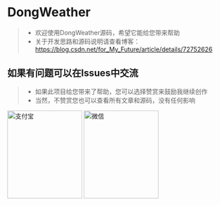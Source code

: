 # DongWeather

> * 欢迎使用DongWeather源码，希望它能给您带来帮助
> * 关于开发思路和源码说明请查看博客：https://blog.csdn.net/for_My_Future/article/details/72752626

## 如果有问题可以在Issues中交流

> * 如果此项目给您带来了帮助，您可以选择赞赏来鼓励我继续创作
> * 当然，不赞赏您也可以查看所有文章和源码，没有任何影响

<img src="https://github.com/LuoPeiQin/DongWeather/blob/master/alipay.png" width="170" height="200" alt="支付宝"/>   <img src="https://github.com/LuoPeiQin/DongWeather/blob/master/weichat.png" width="170" height="200" alt="微信"/>

